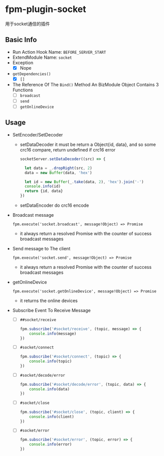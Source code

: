 # fpm-plugin-socket

用于socket通信的插件

## Basic Info
- Run Action Hook Name: `BEFORE_SERVER_START`
- ExtendModule Name: `socket`
- Exception
  - [x] Nope
- `getDependencies()`
  - [x] `[]`
- The Reference Of The `Bind()` Method
  An BizModule Object Contains 3 Functions
  - [ ] `broadcast`
  - [ ] `send`
  - [ ] `getOnlineDevice`

## Usage
- SetEncoder/SetDecoder

  - setDataDecoder
    it must be return a Object{id, data}, and so some crc16 compare, return undefined if crc16 error
    
    ```javascript
    socketServer.setDataDecoder((src) => {
    
      let data = _.dropRight(src, 2)
      data = new Buffer(data, 'hex')

      let id = new Buffer(_.take(data, 2), 'hex').join('-')
      console.info(id)
      return {id, data}
    })
    ```
  - setDataEncoder
    do crc16 encode

- Broadcast message

  `fpm.execute('socket.broadcast', message!Object) => Promise`
  - it always return a resolved Promise with the counter of success broadcast messages

- Send message to The client

  `fpm.execute('socket.send', message!Object) => Promise`
  - it always return a resolved Promise with the counter of success broadcast messages

- getOnlineDevice

  `fpm.execute('socket.getOnlineDevice', message!Object) => Promise`
  - it returns the online devices

- Subscribe Event To Receive Message 
  - [ ] `##socket/receive`
    ```javascript
	fpm.subscribe('#socket/receive', (topic, message) => {
		console.info(message)
	})
	```
  - [ ] `#socket/connect`
    ```javascript
	fpm.subscribe('#socket/connect', (topic) => {
		console.info(topic)
	})
	```
  - [ ] `#socket/decode/error`
    ```javascript
	fpm.subscribe('#socket/decode/error', (topic, data) => {
		console.info(data)
	})
	```
  - [ ] `#socket/close`
    ```javascript
	fpm.subscribe('#socket/close', (topic, client) => {
		console.info(client)
	})
	```
  - [ ] `#socket/error`
    ```javascript
	fpm.subscribe('#socket/error', (topic, error) => {
		console.info(error)
	})
	``` 